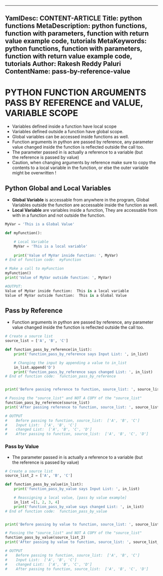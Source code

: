 
---
YamlDesc: CONTENT-ARTICLE
Title: python functions
MetaDescription: python functions, function with parameters, function with return value example code, tutorials
MetaKeywords: python functions, function with parameters, function with return value example code, tutorials
Author: Rakesh Reddy Paluri
ContentName: pass-by-reference-value
---

# PYTHON FUNCTION ARGUMENTS PASS BY REFERENCE and VALUE, VARIABLE SCOPE
* Variables defined inside a function have local scope
* Variables defined outside a function have global scope.
* Global variables can be accessed inside functions as well.
* Function arguments in python are passed by reference, any parameter 
  value changed inside the function is reflected outside the call too.
* The parameter passed in is actually a reference to a variable (but  
  the reference is passed by value)
* Caution, when changing arguments by reference make sure to copy the 
  contents to a local variable in the function, or else the outer variable
  might be overwritten !


## Python Global and Local Variables
* **Global Variable** is accessable from anywhere in the program, Global 
  Variables outside the function are accessable inside the function as well.
* **Local Variable** are variables inside a function, They are accessable 
  from with in a function and not outside the function.
```PYTHON
MyVar = 'This is a Global Value'

def myFunction():

    # Local Variable
    MyVar = 'This is a local variable'
    
    print('Value of MyVar inside function: ', MyVar)
# End of function code:  myFunction

# Make a call to myFunction
myFunction()
print('Value of MyVar outside function: ', MyVar) 

#OUTPUT:
Value of MyVar inside function:  This is a local variable
Value of MyVar outside function:  This is a Global Value
```


## Pass by Reference
* Function arguments in python are passed by reference, any parameter 
  value changed inside the function is reflected outside the call too.
```PYTHON
# Create a source list
source_list = ['A', 'B', 'C']

def function_pass_by_reference(in_list):
    print('function_pass_by_reference says Input List: ', in_list)

    # Changing the input by appending a value to in_list
    in_list.append('D')
    print('function_pass_by_reference says changed List: ', in_list)
# End of function code:  function_pass_by_reference


print('Before passing reference to function, source_list: ', source_list)

# Passing the "source_list" and NOT A COPY of the "source_list"
function_pass_by_reference(source_list)
print('After passing reference to function, source_list: ', source_list)

# OUTPUT
#    Before passing to function, source_list:  ['A', 'B', 'C']
#    Input List:  ['A', 'B', 'C']
#    changed List:  ['A', 'B', 'C', 'D']
#    After passing to function, source_list:  ['A', 'B', 'C', 'D']
```


### Pass by Value
* The parameter passed in is actually a reference to a variable (but  
  the reference is passed by value)
```PYTHON
# Create a source list
source_list_2 = ['A', 'B', 'C']

def function_pass_by_value(in_list):
    print('function_pass_by_value says Input List: ', in_list)

    # Reassigning a local value, [pass by value example]
    in_list =[1, 2, 3, 4]
    print('function_pass_by_value says changed List: ', in_list)
# End of function code:  function_pass_by_value


print('Before passing by value to function, source_list: ', source_list_2)

# Passing the "source_list" and NOT A COPY of the "source_list"
function_pass_by_value(source_list_2)
print('After passing by value to function, source_list: ', source_list_2)

# OUTPUT
#    Before passing to function, source_list:  ['A', 'B', 'C']
#    Input List:  ['A', 'B', 'C']
#    changed List:  ['A', 'B', 'C', 'D']
#    After passing to function, source_list:  ['A', 'B', 'C', 'D']
```

